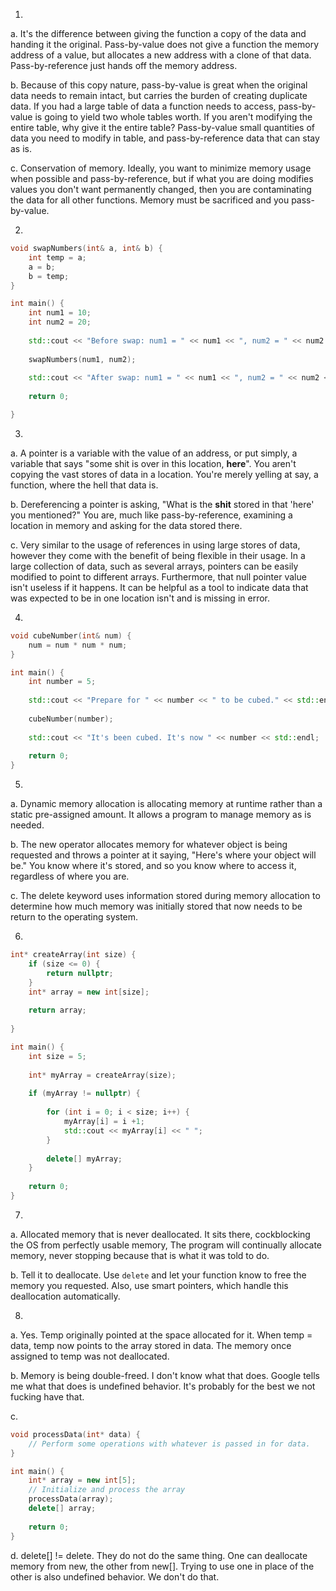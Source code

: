 1.
a. It's the difference between giving the function a copy of the data and handing it the original. Pass-by-value does not give a function the memory address of a value, but allocates a new address with a clone of that data. Pass-by-reference just hands off the memory address.

b. Because of this copy nature, pass-by-value is great when the original data needs to remain intact, but carries the burden of creating duplicate data. If you had a large table of data a function needs to access, pass-by-value is going to yield two whole tables worth. If you aren't modifying the entire table, why give it the entire table? Pass-by-value small quantities of data you need to modify in table, and pass-by-reference data that can stay as is.

c. Conservation of memory. Ideally, you want to minimize memory usage when possible and pass-by-reference, but if what you are doing modifies values you don't want permanently changed, then you are contaminating the data for all other functions. Memory must be sacrificed and you pass-by-value.

2.
```cpp
void swapNumbers(int& a, int& b) {
	int temp = a;
	a = b;
	b = temp;
}

int main() {
	int num1 = 10;
	int num2 = 20;
	
	std::cout << "Before swap: num1 = " << num1 << ", num2 = " << num2 << std::endl;
	
	swapNumbers(num1, num2);
	
	std::cout << "After swap: num1 = " << num1 << ", num2 = " << num2 << std::endl;
	
	return 0;

}
```

3.
a. A pointer is a variable with the value of an address, or put simply, a variable that says "some shit is over in this location, **here**". You aren't copying the vast stores of data in a location. You're merely yelling at say, a function, where the hell that data is.

b. Dereferencing a pointer is asking, "What is the **shit** stored in that 'here' you mentioned?" You are, much like pass-by-reference, examining a location in memory and asking for the data stored there.

c. Very similar to the usage of references in using large stores of data, however they come with the benefit of being flexible in their usage. In a large collection of data, such as several arrays, pointers can be easily modified to point to different arrays. Furthermore, that null pointer value isn't useless if it happens. It can be helpful as a tool to indicate data that was expected to be in one location isn't and is missing in error.

4.
```cpp
void cubeNumber(int& num) {
	num = num * num * num;
}

int main() {
	int number = 5;
	
	std::cout << "Prepare for " << number << " to be cubed." << std::endl;
	
	cubeNumber(number);
	
	std::cout << "It's been cubed. It's now " << number << std::endl;
	
	return 0;
}
```

5.
a. Dynamic memory allocation is allocating memory at runtime rather than a static pre-assigned amount. It allows a program to manage memory as is needed.

b. The new operator allocates memory for whatever object is being requested and throws a pointer at it saying, "Here's where your object will be." You know where it's stored, and so you know where to access it, regardless of where you are.

c. The delete keyword uses information stored during memory allocation to determine how much memory was initially stored that now needs to be return to the operating system.

6.
```cpp
int* createArray(int size) {
	if (size <= 0) {
		return nullptr;
	}
	int* array = new int[size];
	
	return array;
		
}

int main() {
	int size = 5;
	
	int* myArray = createArray(size);
	
	if (myArray != nullptr) {
		
		for (int i = 0; i < size; i++) {
			myArray[i] = i +1;
			std::cout << myArray[i] << " ";
		}
		
		delete[] myArray;
	}
	
	return 0;
}
```

7.
a. Allocated memory that is never deallocated. It sits there, cockblocking the OS from perfectly usable memory, The program will continually allocate memory, never stopping because that is what it was told to do.

b. Tell it to deallocate. Use ```delete``` and let your function know to free the memory you requested. Also, use smart pointers, which handle this deallocation automatically. 

8.
a. Yes. Temp originally pointed at the space allocated for it. When temp = data, temp now points to the array stored in data. The memory once assigned to temp was not deallocated. 

b. Memory is being double-freed. I don't know what that does. Google tells me what that does is undefined behavior. It's probably for the best we not fucking have that.

c. 
```cpp
void processData(int* data) {
	// Perform some operations with whatever is passed in for data.
}

int main() {
	int* array = new int[5];
	// Initialize and process the array
	processData(array);
	delete[] array;
	
	return 0;
}
```

d. delete[] != delete. They do not do the same thing. One can deallocate memory from new, the other from new[]. Trying to use one in place of the other is also undefined behavior. We don't do that.